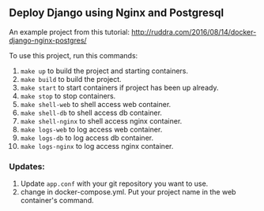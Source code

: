 ## Deploy Django using Nginx and Postgresql

An example project from this tutorial: http://ruddra.com/2016/08/14/docker-django-nginx-postgres/

To use this project, run this commands:

1. `make up` to build the project and starting containers.
2. `make build` to build the project.
3. `make start` to start containers if project has been up already.
4. `make stop` to stop containers.
5. `make shell-web` to shell access web container.
6. `make shell-db` to shell access db container.
7. `make shell-nginx` to shell access nginx container.
8. `make logs-web` to log access web container.
9. `make logs-db` to log access db container.
10. `make logs-nginx` to log access nginx container.


### Updates:
1. Update `app.conf` with your git repository you want to use.
2. change in docker-compose.yml. Put your project name in the web container's command.  
